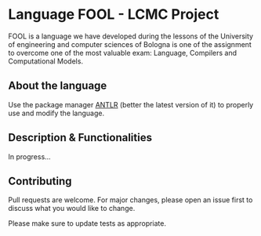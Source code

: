 # Language FOOL - LCMC Project

FOOL is a language we have developed during the lessons of the University of engineering and computer sciences of Bologna is one of the assignment to overcome one of the most valuable exam: Language, Compilers and Computational Models.

## About the language

Use the package manager [ANTLR](https://www.antlr.org/) (better the latest version of it) to properly use and modify the language. 

## Description & Functionalities

In progress...

## Contributing

Pull requests are welcome. For major changes, please open an issue first
to discuss what you would like to change.

Please make sure to update tests as appropriate.
